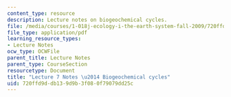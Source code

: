 ```yaml
---
content_type: resource
description: Lecture notes on biogeochemical cycles.
file: /media/courses/1-018j-ecology-i-the-earth-system-fall-2009/720ffd9ddb139d9b3f080f79079dd25c_MIT1_018JF09_Lec07.pdf
file_type: application/pdf
learning_resource_types:
- Lecture Notes
ocw_type: OCWFile
parent_title: Lecture Notes
parent_type: CourseSection
resourcetype: Document
title: "Lecture 7 Notes \u2014 Biogeochemical cycles"
uid: 720ffd9d-db13-9d9b-3f08-0f79079dd25c
---
```

